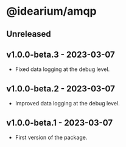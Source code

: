 # @idearium/amqp

## Unreleased

## v1.0.0-beta.3 - 2023-03-07

-   Fixed data logging at the debug level.

## v1.0.0-beta.2 - 2023-03-07

-   Improved data logging at the debug level.

## v1.0.0-beta.1 - 2023-03-07

-   First version of the package.
